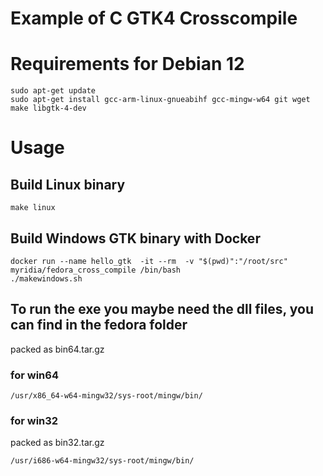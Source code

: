 # Example of C GTK4 Crosscompile

# Requirements for Debian 12
```
sudo apt-get update
sudo apt-get install gcc-arm-linux-gnueabihf gcc-mingw-w64 git wget make libgtk-4-dev
```

# Usage
## Build Linux binary 
```
make linux 
```

## Build Windows GTK binary  with Docker
```
docker run --name hello_gtk  -it --rm  -v "$(pwd)":"/root/src"   myridia/fedora_cross_compile /bin/bash
./makewindows.sh
```



## To run the exe you maybe need the dll files, you can find in the fedora folder

packed as bin64.tar.gz 

### for win64
```
/usr/x86_64-w64-mingw32/sys-root/mingw/bin/
```


### for win32

packed as bin32.tar.gz 

```
/usr/i686-w64-mingw32/sys-root/mingw/bin/
```

